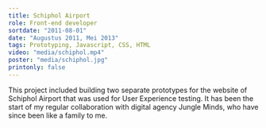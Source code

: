 ```yaml
---
title: Schiphol Airport
role: Front-end developer
sortdate: "2011-08-01"
date: "Augustus 2011, Mei 2013"
tags: Prototyping, Javascript, CSS, HTML
video: "media/schiphol.mp4"
poster: "media/schiphol.jpg"
printonly: false
---
```

This project included building two separate prototypes for the website of Schiphol Airport that was used for User Experience testing. It has been the start of my regular collaboration with digital agency Jungle Minds, who have since been like a family to me.